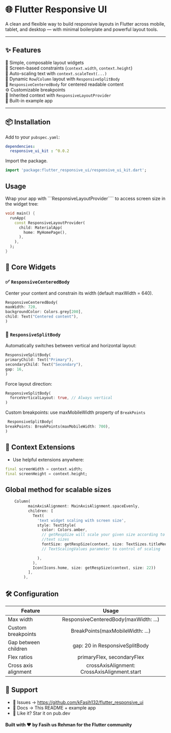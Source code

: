 # 🌐 Flutter Responsive UI

A clean and flexible way to build responsive layouts in Flutter across mobile, tablet, and desktop — with minimal boilerplate and powerful layout tools.

---

## ✨ Features

🧱 Simple, composable layout widgets  
📐 Screen-based constraints (`context.width`, `context.height`)  
🔡 Auto-scaling text with `context.scaleText(...)`  
🔀 Dynamic `Row`/`Column` layout with `ResponsiveSplitBody`  
🧩 `ResponsiveCenteredBody` for centered readable content  
⚙️ Customizable breakpoints  
🧠 Inherited context with `ResponsiveLayoutProvider`  
🧪 Built-in example app

---

## 📦 Installation

Add to your `pubspec.yaml`:

```yaml
dependencies:
  responsive_ui_kit : ^0.0.2
```

Import the package.
```dart
import 'package:flutter_responsive_ui/responsive_ui_kit.dart';
```


## Usage

Wrap your app with ```ResponsiveLayoutProvider```` to access screen size in the widget tree:

```dart
void main() {
  runApp(
    const ResponsiveLayoutProvider(
      child: MaterialApp(
        home: MyHomePage(),
      ),
    ),
  );
}
```

## 🧱 Core Widgets

### ✅ ```ResponsiveCenteredBody```
  Center your content and constrain its width (default maxWidth = 640).

  ```dart
  ResponsiveCenteredBody(
  maxWidth: 720,
  backgroundColor: Colors.grey[200],
  child: Text("Centered content"),
)
```
### 🔀 ```ResponsiveSplitBody```
  Automatically switches between vertical and horizontal layout:

  ```dart
  ResponsiveSplitBody(
  primaryChild: Text("Primary"),
  secondaryChild: Text("Secondary"),
  gap: 16,
)
```

Force layout direction:

```dart
ResponsiveSplitBody(
  forceVerticalLayout: true, // Always vertical
)
```
Custom breakpoints:
            use maxMobileWidth property of ```BreakPoints```
  ```dart
   ResponsiveSplitBody(
  breakPoints: BreakPoints(maxMobileWidth: 700),
)
```

## 📐 Context Extensions
  - Use helpful extensions anywhere:

```dart
final screenWidth = context.width;
final screenHeight = context.height;
```
## Global method for scalable sizes

 

```dart
    Column(
          mainAxisAlignment: MainAxisAlignment.spaceEvenly,
          children: [
            Text(
              'text widget scaling with screen size',
              style: TextStyle(
                color: Colors.amber,
                // getRespSize will scale your given size according to screen size and TextSizes is class where you can some standarad 
                //text sizes
                fontSize: getRespSize(context, size: TextSizes.titleMedium),
                // TextScalingValues parameter to control of scaling 

              ),
            ),
            Icon(Icons.home, size: getRespSize(context, size: 22))
          ],
        ),

```
## 🛠️ Configuration
 
| Feature           |      Usage                   |
|-------------------|:------------------------------------------:|
| Max width | 	ResponsiveCenteredBody(maxWidth: ...) | 
| Custom breakpoints |   BreakPoints(maxMobileWidth: ...)  |  
| Gap between children |gap: 20 in ResponsiveSplitBody |   
| Flex ratios |  primaryFlex, secondaryFlex   |  
| Cross axis alignment |	crossAxisAlignment: CrossAxisAlignment.start |   

## 💬 Support 

-  🐛 Issues → https://github.com/kFasih132/flutter_responsive_ui
-  📖 Docs → This README + example app
-  🌟 Like it? Star it on pub.dev


#### Built with ❤️ by Fasih us Rehman for the Flutter community